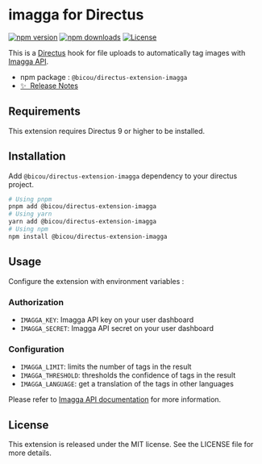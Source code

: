 # imagga for Directus

[![npm version][npm-version-src]][npm-version-href]
[![npm downloads][npm-downloads-src]][npm-downloads-href]
[![License][license-src]][license-href]

This is a [Directus](https://directus.io/) hook for file uploads to automatically tag images with [Imagga API](https://imagga.com/).

- npm package : `@bicou/directus-extension-imagga`
- [✨ &nbsp;Release Notes](/CHANGELOG.md)

## Requirements

This extension requires Directus 9 or higher to be installed.

## Installation

Add `@bicou/directus-extension-imagga` dependency to your directus project.

```bash
# Using pnpm
pnpm add @bicou/directus-extension-imagga
# Using yarn
yarn add @bicou/directus-extension-imagga
# Using npm
npm install @bicou/directus-extension-imagga
```

## Usage

Configure the extension with environment variables :

### Authorization

- `IMAGGA_KEY`: Imagga API key on your user dashboard
- `IMAGGA_SECRET`: Imagga API secret on your user dashboard

### Configuration

- `IMAGGA_LIMIT`: limits the number of tags in the result
- `IMAGGA_THRESHOLD`: thresholds the confidence of tags in the result
- `IMAGGA_LANGUAGE`: get a translation of the tags in other languages

Please refer to [Imagga API documentation](https://docs.imagga.com/#tags) for more information.

## License

This extension is released under the MIT license. See the LICENSE file for more details.

<!-- Badges -->

[npm-version-src]: https://img.shields.io/npm/v/@bicou/directus-extension-imagga/latest.svg?style=flat&colorA=18181B&colorB=28CF8D
[npm-version-href]: https://npmjs.com/package/@bicou/directus-extension-imagga
[npm-downloads-src]: https://img.shields.io/npm/dm/@bicou/directus-extension-imagga.svg?style=flat&colorA=18181B&colorB=28CF8D
[npm-downloads-href]: https://npmjs.com/package/@bicou/directus-extension-imagga
[license-src]: https://img.shields.io/npm/l/@bicou/directus-extension-imagga.svg?style=flat&colorA=18181B&colorB=28CF8D
[license-href]: https://npmjs.com/package/@bicou/directus-extension-imagga
